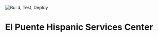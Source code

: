 ![Build, Test, Deploy](https://github.com/j0rdanit0/hispanic-outreach/workflows/Build,%20Test,%20Deploy/badge.svg)

# El Puente Hispanic Services Center
